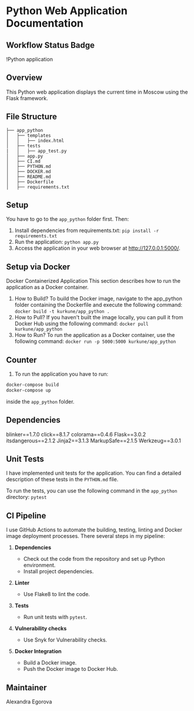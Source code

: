 # Python Web Application Documentation

## Workflow Status Badge

!Python application

## Overview
This Python web application displays the current time in Moscow using the Flask framework.

## File Structure
```
├── app_python
│   ├── templates
│   │   ├── index.html
│   ├── tests
|   │   ├── app_test.py
│   ├── app.py
│   ├── CI.md
│   ├── PYTHON.md
│   ├── DOCKER.md
│   ├── README.md
│   ├── Dockerfile
│   ├── requirements.txt
```


## Setup

You have to go to the `app_python` folder first. Then:
1. Install dependencies from requirements.txt:
```pip install -r requirements.txt```
2. Run the application:
```python app.py```
3. Access the application in your web browser at http://127.0.0.1:5000/.

## Setup via Docker
Docker Containerized Application
This section describes how to run the application as a Docker container.

1. How to Build?
To build the Docker image, navigate to the app_python folder containing the Dockerfile and execute the following command:
```docker build -t kurkune/app_python .```
2. How to Pull?
If you haven't built the image locally, you can pull it from Docker Hub using the following command:
```docker pull kurkune/app_python```
3. How to Run?
To run the application as a Docker container, use the following command:
```docker run -p 5000:5000 kurkune/app_python```

## Counter
1. To run the application you have to run:
```markdown
docker-compose build
docker-compose up
```
inside the `app_python` folder.

## Dependencies
blinker==1.7.0
click==8.1.7
colorama==0.4.6
Flask==3.0.2
itsdangerous==2.1.2
Jinja2==3.1.3
MarkupSafe==2.1.5
Werkzeug==3.0.1

## Unit Tests

I have implemented unit tests for the application. You can find a detailed description of these tests in the `PYTHON.md`
file.

To run the tests, you can use the following command in the `app_python` directory:
```pytest```

## CI Pipeline

I use GitHub Actions to automate the building, testing, linting and Docker image deployment processes. There several
steps in my pipeline:

1. **Dependencies**
    - Check out the code from the repository and set up Python environment.
    - Install project dependencies.

2. **Linter**
    - Use Flake8 to lint the code.

3. **Tests**
    - Run unit tests with `pytest`.

4. **Vulnerability checks**
    - Use Snyk for Vulnerability checks.

5. **Docker Integration**
    - Build a Docker image.
    - Push the Docker image to Docker Hub.


## Maintainer
Alexandra Egorova

